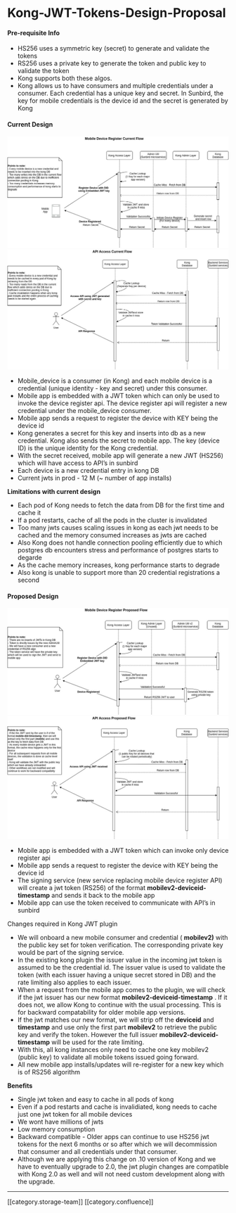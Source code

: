 # Kong-JWT-Tokens-Design-Proposal

#### Pre-requisite Info

* HS256 uses a symmetric key (secret) to generate and validate the tokens
* RS256 uses a private key to generate the token and public key to validate the token
* Kong supports both these algos.
* Kong allows us to have consumers and multiple credentials under a consumer. Each credential has a unique key and secret. In Sunbird, the key for mobile credentials is the device id and the secret is generated by Kong

#### Current Design

![](../../../../DevOpsFull/AllDocs/images/storage/KongArchUpdated-DeviceRegisterV1.jpg) ![API Access Current Flow](../../../../DevOpsFull/AllDocs/images/storage/KongArchUpdated-APIAccessV1.jpg)

* Mobile\_device is a consumer (in Kong) and each mobile device is a credential (unique identity - key and secret) under this consumer.
* Mobile app is embedded with a JWT token which can only be used to invoke the device register api. The device register api will register a new credential under the mobile\_device consumer.
* Mobile app sends a request to register the device with KEY being the device id
* Kong generates a secret for this key and inserts into db as a new credential. Kong also sends the secret to mobile app. The key (device ID) is the unique identity for the Kong credential.
* With the secret received, mobile app will generate a new JWT (HS256) which will have access to API’s in sunbird
* Each device is a new credential entry in kong DB
* Current jwts in prod - 12 M (\~ number of app installs)

**Limitations with current design**

* Each pod of Kong needs to fetch the data from DB for the first time and cache it
* If a pod restarts, cache of all the pods in the cluster is invalidated
* Too many jwts causes scaling issues in kong as each jwt needs to be cached and the memory consumed increases as jwts are cached
* Also Kong does not handle connection pooling efficiently due to which postgres db encounters stress and performance of postgres starts to degarde
* As the cache memory increases, kong performance starts to degrade
* Also kong is unable to support more than 20 credential registrations a second

#### Proposed Design

![](../../../../DevOpsFull/AllDocs/images/storage/KongArchUpdated-DeviceRegisterV2.jpg) ![](../../../../DevOpsFull/AllDocs/images/storage/KongArchUpdated-APIAccessV2.jpg)

* Mobile app is embedded with a JWT token which can invoke only device register api
* Mobile app sends a request to register the device with KEY being the device id
* The signing service (new service replacing mobile device register API) will create a jwt token (RS256) of the format **mobilev2-deviceid-timestamp** and sends it back to the mobile app
* Mobile app can use the token received to communicate with API’s in sunbird

Changes required in Kong JWT plugin

* We will onboard a new mobile consumer and credential ( **mobilev2)** with the public key set for token verification. The corresponding private key would be part of the signing service.
* In the existing kong plugin the issuer value in the incoming jwt token is assumed to be the credential id. The issuer value is used to validate the token (with each issuer having a unique secret stored in DB) and the rate limiting also applies to each issuer.
* When a request from the mobile app comes to the plugin, we will check if the jwt issuer has our new format **mobilev2-deviceid-timestamp** . If it does not, we allow Kong to continue with the usual processing. This is for backward compatability for older mobile app versions.
* If the jwt matches our new format, we will strip off the **deviceid** and **timestamp** and use only the first part **mobilev2** to retrieve the public key and verify the token. However the full issuer **mobilev2-deviceid-timestamp** will be used for the rate limiting.
* With this, all kong instances only need to cache one key mobilev2 (public key) to validate all mobile tokens issued going forward.
* All new mobile app installs/updates will re-register for a new key which is of RS256 algorithm

**Benefits**

* Single jwt token and easy to cache in all pods of kong
* Even if a pod restarts and cache is invalidiated, kong needs to cache just one jwt token for all mobile devices
* We wont have millions of jwts
* Low memory consumption
* Backward compatible - Older apps can continue to use HS256 jwt tokens for the next 6 months or so after which we will decommission that consumer and all credentials under that consumer.
* Although we are applying this change on .10 version of Kong and we have to eventually upgrade to 2.0, the jwt plugin changes are compatible with Kong 2.0 as well and will not need custom development along with the upgrade.

***

\[\[category.storage-team]] \[\[category.confluence]]
